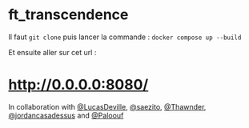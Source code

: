 # ft_transcendence

Il faut ```git clone``` puis lancer la commande :
``` docker compose up --build ```

Et ensuite aller sur cet url :
# http://0.0.0.0:8080/

In collaboration with [@LucasDeville](https://github.com/LucasDeville), [@saezito](https://github.com/SAEZITO), [@Thawnder](https://github.com/Thawnder), [@jordancasadessus](https://github.com/jordancasadessus) and [@Paloouf](https://github.com/Paloouf)
